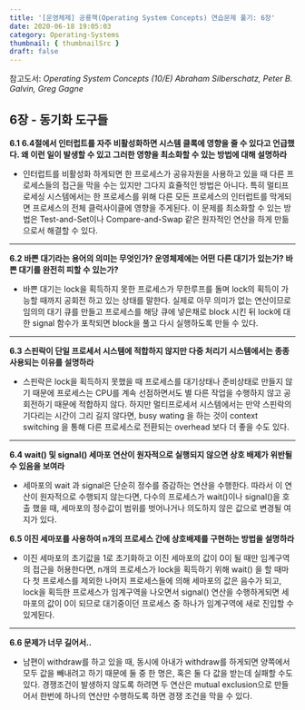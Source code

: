 ```yaml
---
title: '[운영체제] 공룡책(Operating System Concepts) 연습문제 풀기: 6장'
date: 2020-06-18 19:05:03
category: Operating-Systems
thumbnail: { thumbnailSrc }
draft: false
---
```


참고도서: _Operating System Concepts (10/E) Abraham Silberschatz, Peter B. Galvin, Greg Gagne_

## 6장 - 동기화 도구들

**6.1 6.4절에서 인터럽트를 자주 비활성화하면 시스템 클록에 영향을 줄 수 있다고 언급했다. 왜 이런 일이 발생할 수 있고 그러한 영향을 최소화할 수 있는 방법에 대해 설명하라**

- 인터럽트를 비활성화 하게되면 한 프로세스가 공유자원을 사용하고 있을 때 다른 프로세스들의 접근을 막을 수는 있지만 그다지 효쥴적인 방법은 아니다. 특히 멀티프로세싱 시스템에서는 한 프로세스를 위해 다른 모든 프로세스의 인터럽트를 막게되면 프로세스의 전체 클럭사이클에 영향을 주게된다. 이 문제를 최소화할 수 있는 방법은 Test-and-Set이나 Compare-and-Swap 같은 원자적인 연산을 하게 만듦으로서 해결할 수 있다.

<hr>

**6.2 바쁜 대기라는 용어의 의미는 무엇인가? 운영체제에는 어떤 다른 대기가 있는가? 바쁜 대기를 완전히 피할 수 있는가?**

- 바쁜 대기는 lock을 획득하지 못한 프로세스가 무한루프를 돌며 lock의 획득이 가능할 때까지 공회전 하고 있는 상태를 말한다. 실제로 아무 의미가 없는 연산이므로 임의의 대기 큐를 만들고 프로세스를 해당 큐에 넣은채로 block 시킨 뒤 lock에 대한 signal 함수가 포착되면 block을 풀고 다시 실행하도록 만들 수 있다.

<hr>

**6.3 스핀락이 단일 프로세서 시스템에 적합하지 않지만 다중 처리기 시스템에서는 종종 사용되는 이유를 설명하라**

- 스핀락은 lock을 획득하지 못했을 때 프로세스를 대기상태나 준비상태로 만들지 않기 때문에 프로세스는 CPU를 계속 선점하면서도 별 다른 작업을 수행하지 않고 공회전하기 때문에 적합하지 않다. 하지만 멀티프로세서 시스템에서는 만약 스핀락의 기다리는 시간이 그리 길지 않다면, busy wating 을 하는 것이 context switching 을 통해 다른 프로세스로 전환되는 overhead 보다 더 좋을 수도 있다.

<hr>

**6.4 wait() 및 signal() 세마포 연산이 원자적으로 실행되지 않으면 상호 배제가 위반될 수 있음을 보여라**

- 세마포의 wait 과 signal은 단순히 정수를 증감하는 연산을 수행한다. 따라서 이 연산이 원자적으로 수행되지 않는다면, 다수의 프로세스가 wait()이나 signal()을 호출 했을 때, 세마포의 정수값이 범위를 벗어나거나 의도하지 않은 값으로 변경될 여지가 있다.

**6.5 이진 세마포를 사용하여 n개의 프로세스 간에 상호배제를 구현하는 방법을 설명하라**

- 이진 세마포의 초기값을 1로 초기화하고 이진 세마포의 값이 0이 될 때만 임계구역의 접근을 허용한다면, n개의 프로세스가 lock을 획득하기 위해 wait() 을 할 때마다 첫 프로세스를 제외한 나머지 프로세스들에 의해 세마포의 값은 음수가 되고, lock을 획득한 프로세스가 임계구역을 나오면서 signal() 연산을 수행하게되면 세마포의 값이 0이 되므로 대기중이던 프로세스 중 하나가 임계구역에 새로 진입할 수 있게된다.

<hr>

**6.6 문제가 너무 길어서..**

- 남편이 withdraw를 하고 있을 때, 동시에 아내가 withdraw를 하게되면 양쪽에서 모두 값을 빼내려고 하기 때문에 둘 중 한 명은, 혹은 둘 다 값을 받는데 실패할 수도 있다. 경쟁조건이 발생하지 않도록 하려면 두 연산은 mutual exclusion으로 만들어서 한번에 하나의 연산만 수행하도록 하면 경쟁 조건을 막을 수 있다.
